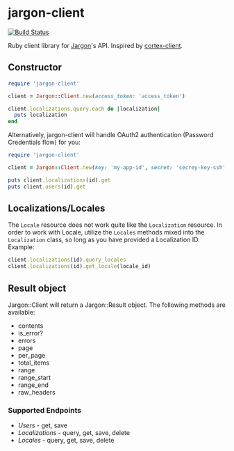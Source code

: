 # jargon-client

[![Build Status](https://travis-ci.org/cb-talent-development/jargon-client.svg)](https://travis-ci.org/cb-talent-development/jargon-client)

Ruby client library for [Jargon](https://github.com/cb-talent-development/jargon)'s API. Inspired by [cortex-client](https://github.com/cb-talent-development/cortex-client).

## Constructor

```ruby
require 'jargon-client'

client = Jargon::Client.new(access_token: 'access_token')

client.localizations.query.each do |localization|
  puts localization
end
```

Alternatively, jargon-client will handle OAuth2 authentication (Password Credentials flow) for you:

```ruby
require 'jargon-client'

client = Jargon::Client.new(key: 'my-app-id', secret: 'secrey-key-ssh', base_url: 'base_url', username: 'user@name.com', password: '1234')

puts client.localizations(id).get
puts client.users(id).get
```

## Localizations/Locales

The `Locale` resource does not work quite like the `Localization` resource. In order to work with Locale, utilize the `Locales` methods mixed into the `Localization` class, so long as you have provided a Localization ID. Example:

```ruby
client.localizations(id).query_locales
client.localizations(id).get_locale(locale_id)
```

## Result object

Jargon::Client will return a Jargon::Result object. The following methods are available:

- contents
- is_error?
- errors
- page
- per_page
- total_items
- range
- range_start
- range_end
- raw_headers

### Supported Endpoints

- *Users* - get, save
- *Localizations* - query, get, save, delete
- *Locales* - query, get, save, delete
